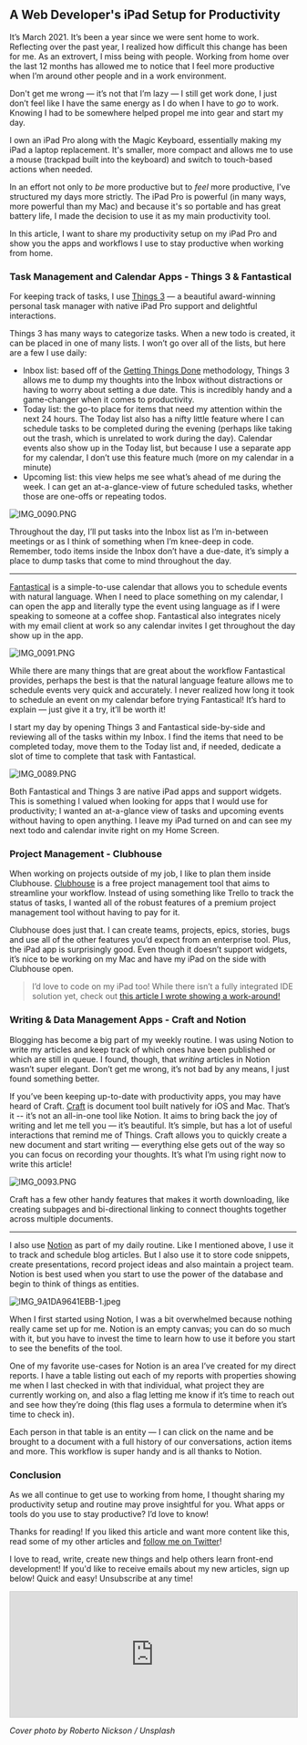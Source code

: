 ## A Web Developer's iPad Setup for Productivity

It’s March 2021. It’s been a year since we were sent home to work. Reflecting over the past year, I realized how difficult this change has been for me. As an extrovert, I miss being with people. Working from home over the last 12 months has allowed me to notice that I feel more productive when I’m around other people and in a work environment.

Don't get me wrong — it’s not that I’m lazy — I still get work done, I just don’t feel like I have the same energy as I do when I have to *go* to work. Knowing I had to be somewhere helped propel me into gear and start my day.

I own an iPad Pro along with the Magic Keyboard, essentially making my iPad a laptop replacement. It's smaller, more compact and allows me to use a mouse (trackpad built into the keyboard) and switch to touch-based actions when needed.

In an effort not only to *be* more productive but to *feel* more productive, I’ve structured my days more strictly. The iPad Pro is powerful (in many ways, more powerful than my Mac) and because it's so portable and has great battery life, I made the decision to use it as my main productivity tool.

In this article, I want to share my productivity setup on my iPad Pro and show you the apps and workflows I use to stay productive when working from home.

### Task Management and Calendar Apps - Things 3 & Fantastical

For keeping track of tasks, I use [Things 3](https://culturedcode.com/things/) — a beautiful award-winning personal task manager with native iPad Pro support and delightful interactions.

Things 3 has many ways to categorize tasks. When a new todo is created, it can be placed in one of many lists. I won’t go over all of the lists, but here are a few I use daily:

- Inbox list: based off of the [Getting Things Done](https://gettingthingsdone.com/) methodology, Things 3 allows me to dump my thoughts into the Inbox without distractions or having to worry about setting a due date. This is incredibly handy and a game-changer when it comes to productivity.
- Today list: the go-to place for items that need my attention within the next 24 hours. The Today list also has a nifty little feature where I can schedule tasks to be completed during the evening (perhaps like taking out the trash, which is unrelated to work during the day). Calendar events also show up in the Today list, but because I use a separate app for my calendar, I don’t use this feature much (more on my calendar in a minute)
- Upcoming list: this view helps me see what’s ahead of me during the week. I can get an at-a-glance-view of future scheduled tasks, whether those are one-offs or repeating todos.

![IMG_0090.PNG](https://res.craft.do/user/full/2f1f2003-c717-014a-0ff0-8172b22b7eda/doc/7D624B34-1E6F-4F66-862D-3D5A719DE5CA/C4A3C4CC-A45E-4D42-9D4D-2E9271DA8594_2)

Throughout the day, I’ll put tasks into the Inbox list as I’m in-between meetings or as I think of something when I’m knee-deep in code. Remember, todo items inside the Inbox don’t have a due-date, it’s simply a place to dump tasks that come to mind throughout the day.

---

[Fantastical](https://flexibits.com/fantastical) is a simple-to-use calendar that allows you to schedule events with natural language. When I need to place something on my calendar, I can open the app and literally type the event using language as if I were speaking to someone at a coffee shop. Fantastical also integrates nicely with my email client at work so any calendar invites I get throughout the day show up in the app.

![IMG_0091.PNG](https://res.craft.do/user/full/2f1f2003-c717-014a-0ff0-8172b22b7eda/doc/7D624B34-1E6F-4F66-862D-3D5A719DE5CA/A67C3207-68E1-4F8C-B7E2-B42E6BF6EA81_2)

While there are many things that are great about the workflow Fantastical provides, perhaps the best is that the natural language feature allows me to schedule events very quick and accurately. I never realized how long it took to schedule an event on my calendar before trying Fantastical! It’s hard to explain — just give it a try, it’ll be worth it!

I start my day by opening Things 3 and Fantastical side-by-side and reviewing all of the tasks within my Inbox. I find the items that need to be completed today, move them to the Today list and, if needed, dedicate a slot of time to complete that task with Fantastical.

![IMG_0089.PNG](https://res.craft.do/user/full/2f1f2003-c717-014a-0ff0-8172b22b7eda/doc/7D624B34-1E6F-4F66-862D-3D5A719DE5CA/5CD19341-575F-4886-8860-E4F6AEE9D80A_2)

Both Fantastical and Things 3 are native iPad apps and support widgets. This is something I valued when looking for apps that I would use for productivity; I wanted an at-a-glance view of tasks and upcoming events without having to open anything. I leave my iPad turned on and can see my next todo and calendar invite right on my Home Screen.

### Project Management - Clubhouse

When working on projects outside of my job, I like to plan them inside Clubhouse. [Clubhouse](https://clubhouse.io/) is a free project management tool that aims to streamline your workflow. Instead of using something like Trello to track the status of tasks, I wanted all of the robust features of a premium project management tool without having to pay for it.

Clubhouse does just that. I can create teams, projects, epics, stories, bugs and use all of the other features you’d expect from an enterprise tool. Plus, the iPad app is surprisingly good. Even though it doesn’t support widgets, it’s nice to be working on my Mac and have my iPad on the side with Clubhouse open.

> I’d love to code on my iPad too! While there isn’t a fully integrated IDE solution yet, check out  [this article I wrote showing a work-around!](https://braydoncoyer.dev/blog/code-on-your-ipad-pro/) 

### Writing & Data Management Apps - Craft and Notion

Blogging has become a big part of my weekly routine. I was using Notion to write my articles and keep track of which ones have been published or which are still in queue. I found, though, that *writing* articles in Notion wasn’t super elegant. Don’t get me wrong, it’s not bad by any means, I just found something better.

If you’ve been keeping up-to-date with productivity apps, you may have heard of Craft. [Craft](https://www.craft.do/) is document tool built natively for iOS and Mac. That’s it -- it’s not an all-in-one tool like Notion. It aims to bring back the joy of writing and let me tell you — it’s beautiful. It’s simple, but has a lot of useful interactions that remind me of Things. Craft allows you to quickly create a new document and start writing — everything else gets out of the way so you can focus on recording your thoughts. It’s what I’m using right now to write this article!

![IMG_0093.PNG](https://res.craft.do/user/full/2f1f2003-c717-014a-0ff0-8172b22b7eda/doc/7D624B34-1E6F-4F66-862D-3D5A719DE5CA/A5DBC1AA-45FC-498E-AC83-3AC4445138F6_2)

Craft has a few other handy features that makes it worth downloading, like creating subpages and bi-directional linking to connect thoughts together across multiple documents.

---

I also use [Notion](https://www.notion.so/product) as part of my daily routine. Like I mentioned above, I use it to track and schedule blog articles. But I also use it to store code snippets, create presentations, record project ideas and also maintain a project team. Notion is best used when you start to use the power of the database and begin to think of things as entities.

![IMG_9A1DA9641EBB-1.jpeg](https://res.craft.do/user/full/2f1f2003-c717-014a-0ff0-8172b22b7eda/doc/7D624B34-1E6F-4F66-862D-3D5A719DE5CA/4AA2F8D6-2ABF-4388-AB95-352DA5AEFEE1_2)

When I first started using Notion, I was a bit overwhelmed because nothing really came set up for me. Notion is an empty canvas; you can do so much with it, but you have to invest the time to learn how to use it before you start to see the benefits of the tool.

One of my favorite use-cases for Notion is an area I’ve created for my direct reports. I have a table listing out each of my reports with properties showing me when I last checked in with that individual, what project they are currently working on, and also a flag letting me know if it’s time to reach out and see how they’re doing (this flag uses a formula to determine when it’s time to check in).

Each person in that table is an entity — I can click on the name and be brought to a document with a full history of our conversations, action items and more. This workflow is super handy and is all thanks to Notion.

### Conclusion

As we all continue to get use to working from home, I thought sharing my productivity setup and routine may prove insightful for you. What apps or tools do you use to stay productive? I’d love to know!

Thanks for reading! If you liked this article and want more content like this, read some of my other articles and  [follow me on Twitter](https://twitter.com/BraydonCoyer)!

I love to read, write, create new things and help others learn front-end development!
If you'd like to receive emails about my new articles, sign up below! Quick and easy! Unsubscribe at any time!

<iframe
scrolling="no"
style="width:100%!important;height:220px;border:1px #ccc solid !important"
src="https://buttondown.email/braydoncoyer?as_embed=true"
></iframe>

*Cover photo by Roberto Nickson / Unsplash*


